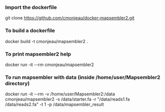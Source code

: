 ### Import the dockerfile ###

git clone https://github.com/cmonjeau/docker-mapsembler2.git

### To build a dockerfile ###

docker build -t cmonjeau/mapsembler2 .

### To print mapsembler2 help ###

docker run -it --rm cmonjeau/mapsembler2

### To run mapsembler with data (inside /home/user/Mapsembler2 directory)

docker run -it --rm -v /home/user/Mapsembler2:/data cmonjeau/mapsembler2 -s /data/starter.fa -r "/data/reads1.fa /data/reads2.fa" -t 1 -p /data/mapsembler_result



